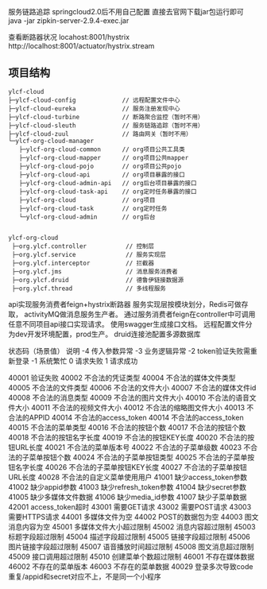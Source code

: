 
服务链路追踪
springcloud2.0后不用自己配置 直接去官网下载jar包运行即可
java -jar zipkin-server-2.9.4-exec.jar

查看断路器状况
locahost:8001/hystrix
http://localhost:8001/actuator/hystrix.stream



## 项目结构
```
ylcf-cloud
├─ylcf-cloud-config             // 远程配置文件中心
├─ylcf-cloud-eureka             // 服务注册发现中心
├─ylcf-cloud-turbine            // 断路聚合监控（暂时不用）
├─ylcf-cloud-sleuth             // 服务链路追踪（暂时不用）
├─ylcf-cloud-zuul               // 路由网关（暂时不用）
└─ylcf-org-cloud-manager        
   ├─ylcf-org-cloud-common      // org项目公共工具类
   ├─ylcf-org-cloud-mapper      // org项目公共mapper
   ├─ylcf-org-cloud-pojo        // org项目公共pojo
   ├─ylcf-org-cloud-api         // org项目暴露的接口
   ├─ylcf-org-cloud-admin-api   // org后台项目暴露的接口
   ├─ylcf-org-cloud-task-api    // org定时任务暴露的接口
   ├─ylcf-org-cloud             // org项目
   ├─ylcf-org-cloud-task        // org定时任务
   └─ylcf-org-cloud-admin       // org后台
    
    
ylcf-org-cloud
 ├─org.ylcf.controller           // 控制层
 ├─org.ylcf.service              // 服务实现层
 ├─org.ylcf.interceptor          // 拦截器
 ├─org.ylcf.jms                  // 消息服务消费者
 ├─org.ylcf.druid                // 德鲁伊链接数据源
 ├─org.ylcf.thread               // 多线程服务
```

api实现服务消费者feign+hystrix断路器
服务实现层按模块划分，Redis可做存取， activityMQ做消息服务生产者。
通过服务消费者feign在controller中可调用任意不同项目api接口实现请求。
使用swagger生成接口文档。
远程配置文件分为dev开发环境配置，prod生产。
druid连接池配置多源数据库



状态码（场景值）	说明
 -4     传入参数异常
 -3     业务逻辑异常
 -2     token验证失败需重新登录
 -1	    系统繁忙
 0      请求失败
 1	    请求成功
 
 40001	验证失败
 40002	不合法的凭证类型
 40004	不合法的媒体文件类型
 40005	不合法的文件类型
 40006	不合法的文件大小
 40007	不合法的媒体文件id
 40008	不合法的消息类型
 40009	不合法的图片文件大小
 40010	不合法的语音文件大小
 40011	不合法的视频文件大小
 40012	不合法的缩略图文件大小
 40013	不合法的APPID
 40014	不合法的access_token
 40014	不合法的access_token
 40015	不合法的菜单类型
 40016	不合法的按钮个数
 40017	不合法的按钮个数
 40018	不合法的按钮名字长度
 40019	不合法的按钮KEY长度
 40020	不合法的按钮URL长度 
 40021	不合法的菜单版本号
 40022	不合法的子菜单级数
 40023	不合法的子菜单按钮个数
 40024	不合法的子菜单按钮类型
 40025	不合法的子菜单按钮名字长度
 40026	不合法的子菜单按钮KEY长度
 40027	不合法的子菜单按钮URL长度
 40028	不合法的自定义菜单使用用户
 41001	缺少access_token参数
 41002	缺少appid参数
 41003	缺少refresh_token参数
 41004	缺少secret参数
 41005	缺少多媒体文件数据
 41006	缺少media_id参数
 41007	缺少子菜单数据
 42001	access_token超时
 43001	需要GET请求
 43002	需要POST请求
 43003	需要HTTPS请求
 44001	多媒体文件为空
 44002	POST的数据包为空
 44003	图文消息内容为空
 45001	多媒体文件大小超过限制
 45002	消息内容超过限制
 45003	标题字段超过限制
 45004	描述字段超过限制
 45005	链接字段超过限制
 45006	图片链接字段超过限制
 45007	语音播放时间超过限制
 45008	图文消息超过限制
 45009	接口调用超过限制
 45010	创建菜单个数超过限制
 46001	不存在媒体数据
 46002	不存在的菜单版本
 46003	不存在的菜单数据
40029	登录多次导致code重复/appid和secret对应不上，不是同一个小程序

